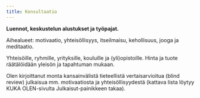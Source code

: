 ```yaml
---
title: Konsultaatio
---
```


**Luennot, keskustelun alustukset ja työpajat.**

Aihealueet: motivaatio, yhteisöllisyys, itseilmaisu, kehollisuus, jooga ja meditaatio. 

Yhteisöille, ryhmille, yrityksille, kouluille ja (yli)opistoille. Hinta ja tuote räätälöidään yleisön ja tapahtuman mukaan.

Olen kirjoittanut monta kansainvälistä tieteellistä vertaisarvioitua (blind review) julkaisua mm. motivaatiosta ja yhteisöllisyydestä (kattava lista löytyy KUKA OLEN-sivulta Julkaisut-painikkeen takaa). 


